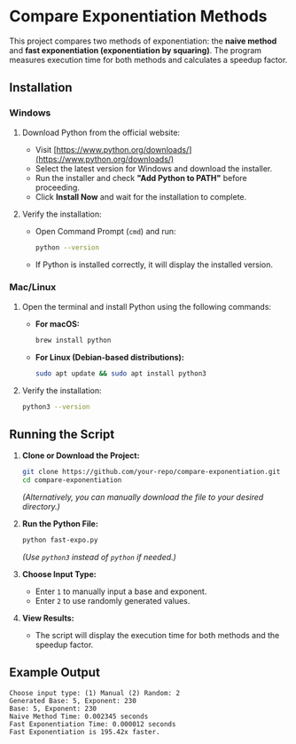# Compare Exponentiation Methods

This project compares two methods of exponentiation: the **naive method** and **fast exponentiation (exponentiation by squaring)**. The program measures execution time for both methods and calculates a speedup factor.

## Installation

### Windows
1. Download Python from the official website:
   - Visit [https://www.python.org/downloads/](https://www.python.org/downloads/)
   - Select the latest version for Windows and download the installer.
   - Run the installer and check **"Add Python to PATH"** before proceeding.
   - Click **Install Now** and wait for the installation to complete.

2. Verify the installation:
   - Open Command Prompt (`cmd`) and run:
     ```sh
     python --version
     ```
   - If Python is installed correctly, it will display the installed version.

### Mac/Linux
1. Open the terminal and install Python using the following commands:
   - **For macOS:**
     ```sh
     brew install python
     ```
   - **For Linux (Debian-based distributions):**
     ```sh
     sudo apt update && sudo apt install python3
     ```

2. Verify the installation:
   ```sh
   python3 --version
   ```

## Running the Script

1. **Clone or Download the Project:**
   ```sh
   git clone https://github.com/your-repo/compare-exponentiation.git
   cd compare-exponentiation
   ```
   *(Alternatively, you can manually download the file to your desired directory.)*

2. **Run the Python File:**
   ```sh
   python fast-expo.py
   ```
   *(Use `python3` instead of `python` if needed.)*

3. **Choose Input Type:**
   - Enter `1` to manually input a base and exponent.
   - Enter `2` to use randomly generated values.

4. **View Results:**
   - The script will display the execution time for both methods and the speedup factor.

## Example Output
```
Choose input type: (1) Manual (2) Random: 2
Generated Base: 5, Exponent: 230
Base: 5, Exponent: 230
Naive Method Time: 0.002345 seconds
Fast Exponentiation Time: 0.000012 seconds
Fast Exponentiation is 195.42x faster.
```
